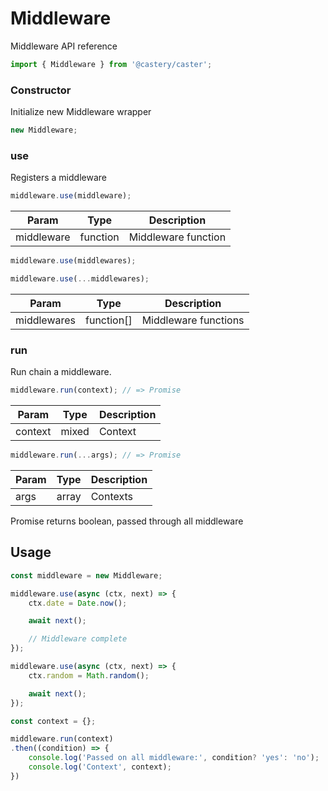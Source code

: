 # Middleware
Middleware API reference

```js
import { Middleware } from '@castery/caster';
```

### Constructor
Initialize new Middleware wrapper

```js
new Middleware;
```

### use
Registers a middleware

```js
middleware.use(middleware);
```

| Param       | Type     | Description         |
|-------------|----------|---------------------|
| middleware  | function | Middleware function |

```js
middleware.use(middlewares);
```

```js
middleware.use(...middlewares);
```

| Param       | Type       | Description          |
|-------------|------------|----------------------|
| middlewares | function[] | Middleware functions |

### run
Run chain a middleware.

```js
middleware.run(context); // => Promise
```

| Param   | Type  | Description |
|---------|-------|-------------|
| context | mixed | Context     |

```js
middleware.run(...args); // => Promise
```

| Param | Type  | Description |
|-------|-------|-------------|
| args  | array | Contexts    |

Promise returns boolean, passed through all middleware

## Usage
```js
const middleware = new Middleware;

middleware.use(async (ctx, next) => {
	ctx.date = Date.now();

	await next();

	// Middleware complete
});

middleware.use(async (ctx, next) => {
	ctx.random = Math.random();

	await next();
});

const context = {};

middleware.run(context)
.then((condition) => {
	console.log('Passed on all middleware:', condition? 'yes': 'no');
	console.log('Context', context);
})
```
